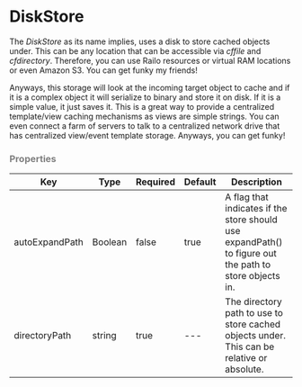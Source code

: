 # DiskStore

The *DiskStore* as its name implies, uses a disk to store cached objects under. This can be any location that can be accessible via *cffile* and *cfdirectory*. Therefore, you can use Railo resources or virtual RAM locations or even Amazon S3. You can get funky my friends!

Anyways, this storage will look at the incoming target object to cache and if it is a complex object it will serialize to binary and store it on disk. If it is a simple value, it just saves it. This is a great way to provide a centralized template/view caching mechanisms as views are simple strings. You can even connect a farm of servers to talk to a centralized network drive that has centralized view/event template storage. Anyways, you can get funky!

<h3 style="color:grey">Properties</h3>

|Key|Type|Required|Default|Description|
|--|--|--|--|--|
|autoExpandPath |Boolean |false |true |A flag that indicates if the store should use expandPath() to figure out the path to store objects in.|
|directoryPath |string |true |---|The directory path to use to store cached objects under. This can be relative or absolute. |


